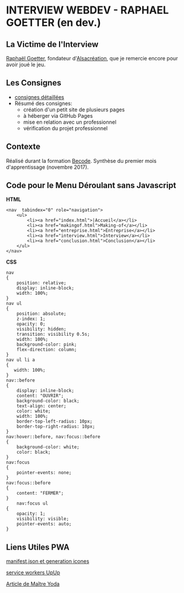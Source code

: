 # INTERVIEW WEBDEV - RAPHAEL GOETTER (en dev.)

## La Victime de l'Interview

[Raphaël Goetter](https://goetter.fr/), fondateur d'[Alsacréation](https://www.alsacreations.com/), que je remercie encore pour avoir joué le jeu.

## Les Consignes

* [consignes détaillées](https://github.com/becodeorg/Swartz-promo-3/tree/master/Projects/interview-webdev)
* Résumé des consignes:
  * création d'un petit site de plusieurs pages
  * à héberger via GitHub Pages
  * mise en relation avec un professionnel
  * vérification du projet professionnel


## Contexte

Réalisé durant la formation [Becode](http://www.becode.org/). Synthèse du premier mois d'apprentissage (novembre 2017).

## Code pour le Menu Déroulant sans Javascript

**HTML**

    <nav  tabindex="0" role="navigation">
        <ul>
            <li><a href="index.html">|Accueil</a></li>
            <li><a href="makingof.html">Making-of</a></li>
            <li><a href="entreprise.html">Entreprise</a></li>
            <li><a href="interview.html">Interview</a></li>
            <li><a href="conclusion.html">Conclusion</a></li>
        </ul>
    </nav>

**CSS**

    nav
    {
        position: relative;
        display: inline-block;
        width: 100%;
    }
    nav ul
    {
        position: absolute;
        z-index: 1;
        opacity: 0;
        visibility: hidden;
        transition: visibility 0.5s;
        width: 100%;
        background-color: pink;
        flex-direction: column;
    }
    nav ul li a
    {
       width: 100%;
    }
    nav::before
    {
        display: inline-block;
        content: "OUVRIR";
        background-color: black;
        text-align: center;
        color: white;
        width: 100%;
        border-top-left-radius: 10px;
        border-top-right-radius: 10px;
    }
    nav:hover::before, nav:focus::before
    {
        background-color: white;
        color: black;
    }
    nav:focus
    {
        pointer-events: none;
    }
    nav:focus::before
    {
        content: "FERMER";
    }
        nav:focus ul
    {
        opacity: 1;
        visibility: visible;
        pointer-events: auto;
    }

## Liens Utiles PWA

[manifest.json et generation icones](https://realfavicongenerator.net)

[service workers UpUp](https://www.talater.com/upup/getting-started-with-offline-first.html)

[Article de Maître Yoda](https://dev.to/pixeline/the-easy-way-to-turn-a-website-into-a-progressive-web-app-77g)
